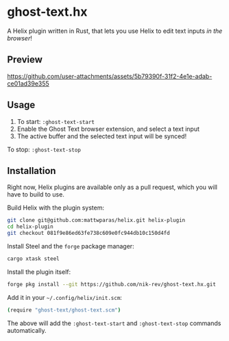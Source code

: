 # ghost-text.hx

A Helix plugin written in Rust, that lets you use Helix to edit text inputs *in the browser*!

## Preview

https://github.com/user-attachments/assets/5b79390f-31f2-4e1e-adab-ce01ad39e355

## Usage

1. To start: `:ghost-text-start` 
1. Enable the Ghost Text browser extension, and select a text input
1. The active buffer and the selected text input will be synced!

To stop: `:ghost-text-stop`

## Installation

Right now, Helix plugins are available only as a pull request, which you will have to build to use.

Build Helix with the plugin system:

```sh
git clone git@github.com:mattwparas/helix.git helix-plugin
cd helix-plugin
git checkout 081f9e86ed63fe738c609e0fc944db10c150d4fd
```

Install Steel and the `forge` package manager:

```sh
cargo xtask steel
```

Install the plugin itself:

```sh
forge pkg install --git https://github.com/nik-rev/ghost-text.hx.git
```

<!-- You will also need to install the dylib manually ([this process will be simpler in the future](https://github.com/mattwparas/steel/pull/424)): -->

<!-- ```sh -->
<!-- cd ~/.steel/cog-sources/ghost-text.hx -->
<!-- cargo steel-lib -->
<!-- ``` -->

Add it in your `~/.config/helix/init.scm`:

```sh
(require "ghost-text/ghost-text.scm")
```

The above will add the `:ghost-text-start` and `:ghost-text-stop` commands automatically.
